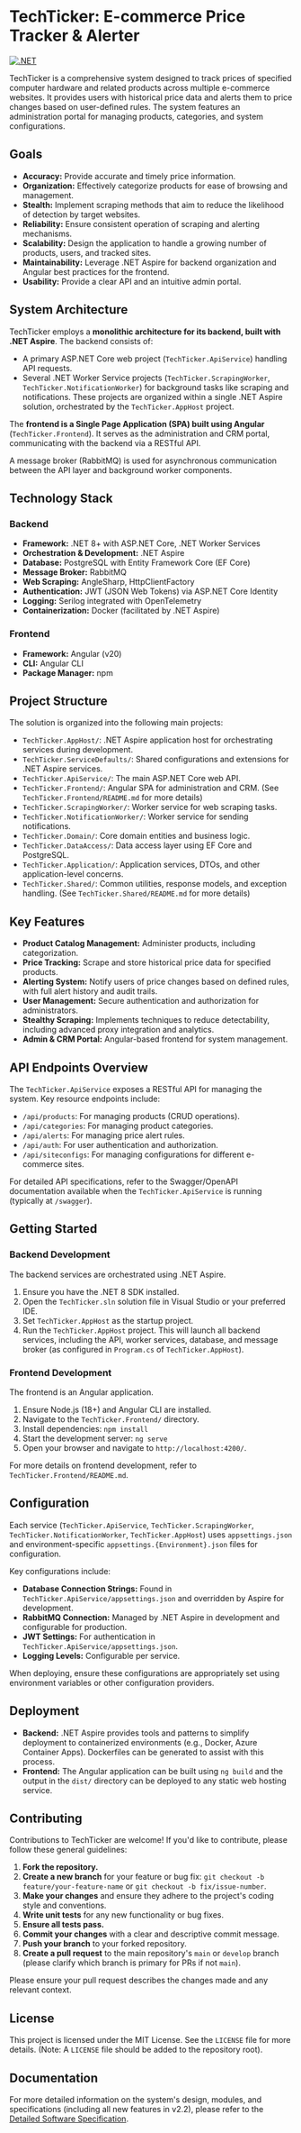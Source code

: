# TechTicker: E-commerce Price Tracker & Alerter

[![.NET](https://github.com/raulshma/tech-ticker/actions/workflows/dotnet.yml/badge.svg)](https://github.com/raulshma/tech-ticker/actions/workflows/dotnet.yml)

TechTicker is a comprehensive system designed to track prices of specified computer hardware and related products across multiple e-commerce websites. It provides users with historical price data and alerts them to price changes based on user-defined rules. The system features an administration portal for managing products, categories, and system configurations.

## Goals

*   **Accuracy:** Provide accurate and timely price information.
*   **Organization:** Effectively categorize products for ease of browsing and management.
*   **Stealth:** Implement scraping methods that aim to reduce the likelihood of detection by target websites.
*   **Reliability:** Ensure consistent operation of scraping and alerting mechanisms.
*   **Scalability:** Design the application to handle a growing number of products, users, and tracked sites.
*   **Maintainability:** Leverage .NET Aspire for backend organization and Angular best practices for the frontend.
*   **Usability:** Provide a clear API and an intuitive admin portal.

## System Architecture

TechTicker employs a **monolithic architecture for its backend, built with .NET Aspire**. The backend consists of:
*   A primary ASP.NET Core web project (`TechTicker.ApiService`) handling API requests.
*   Several .NET Worker Service projects (`TechTicker.ScrapingWorker`, `TechTicker.NotificationWorker`) for background tasks like scraping and notifications.
These projects are organized within a single .NET Aspire solution, orchestrated by the `TechTicker.AppHost` project.

The **frontend is a Single Page Application (SPA) built using Angular** (`TechTicker.Frontend`). It serves as the administration and CRM portal, communicating with the backend via a RESTful API.

A message broker (RabbitMQ) is used for asynchronous communication between the API layer and background worker components.

## Technology Stack

### Backend
*   **Framework:** .NET 8+ with ASP.NET Core, .NET Worker Services
*   **Orchestration & Development:** .NET Aspire
*   **Database:** PostgreSQL with Entity Framework Core (EF Core)
*   **Message Broker:** RabbitMQ
*   **Web Scraping:** AngleSharp, HttpClientFactory
*   **Authentication:** JWT (JSON Web Tokens) via ASP.NET Core Identity
*   **Logging:** Serilog integrated with OpenTelemetry
*   **Containerization:** Docker (facilitated by .NET Aspire)

### Frontend
*   **Framework:** Angular (v20)
*   **CLI:** Angular CLI
*   **Package Manager:** npm

## Project Structure

The solution is organized into the following main projects:

*   `TechTicker.AppHost/`: .NET Aspire application host for orchestrating services during development.
*   `TechTicker.ServiceDefaults/`: Shared configurations and extensions for .NET Aspire services.
*   `TechTicker.ApiService/`: The main ASP.NET Core web API.
*   `TechTicker.Frontend/`: Angular SPA for administration and CRM. (See `TechTicker.Frontend/README.md` for more details)
*   `TechTicker.ScrapingWorker/`: Worker service for web scraping tasks.
*   `TechTicker.NotificationWorker/`: Worker service for sending notifications.
*   `TechTicker.Domain/`: Core domain entities and business logic.
*   `TechTicker.DataAccess/`: Data access layer using EF Core and PostgreSQL.
*   `TechTicker.Application/`: Application services, DTOs, and other application-level concerns.
*   `TechTicker.Shared/`: Common utilities, response models, and exception handling. (See `TechTicker.Shared/README.md` for more details)

## Key Features

*   **Product Catalog Management:** Administer products, including categorization.
*   **Price Tracking:** Scrape and store historical price data for specified products.
*   **Alerting System:** Notify users of price changes based on defined rules, with full alert history and audit trails.
*   **User Management:** Secure authentication and authorization for administrators.
*   **Stealthy Scraping:** Implements techniques to reduce detectability, including advanced proxy integration and analytics.
*   **Admin & CRM Portal:** Angular-based frontend for system management.

## API Endpoints Overview

The `TechTicker.ApiService` exposes a RESTful API for managing the system. Key resource endpoints include:

*   `/api/products`: For managing products (CRUD operations).
*   `/api/categories`: For managing product categories.
*   `/api/alerts`: For managing price alert rules.
*   `/api/auth`: For user authentication and authorization.
*   `/api/siteconfigs`: For managing configurations for different e-commerce sites.

For detailed API specifications, refer to the Swagger/OpenAPI documentation available when the `TechTicker.ApiService` is running (typically at `/swagger`).

## Getting Started

### Backend Development
The backend services are orchestrated using .NET Aspire.
1.  Ensure you have the .NET 8 SDK installed.
2.  Open the `TechTicker.sln` solution file in Visual Studio or your preferred IDE.
3.  Set `TechTicker.AppHost` as the startup project.
4.  Run the `TechTicker.AppHost` project. This will launch all backend services, including the API, worker services, database, and message broker (as configured in `Program.cs` of `TechTicker.AppHost`).

### Frontend Development
The frontend is an Angular application.
1.  Ensure Node.js (18+) and Angular CLI are installed.
2.  Navigate to the `TechTicker.Frontend/` directory.
3.  Install dependencies: `npm install`
4.  Start the development server: `ng serve`
5.  Open your browser and navigate to `http://localhost:4200/`.

For more details on frontend development, refer to `TechTicker.Frontend/README.md`.

## Configuration

Each service (`TechTicker.ApiService`, `TechTicker.ScrapingWorker`, `TechTicker.NotificationWorker`, `TechTicker.AppHost`) uses `appsettings.json` and environment-specific `appsettings.{Environment}.json` files for configuration.

Key configurations include:
*   **Database Connection Strings:** Found in `TechTicker.ApiService/appsettings.json` and overridden by Aspire for development.
*   **RabbitMQ Connection:** Managed by .NET Aspire in development and configurable for production.
*   **JWT Settings:** For authentication in `TechTicker.ApiService/appsettings.json`.
*   **Logging Levels:** Configurable per service.

When deploying, ensure these configurations are appropriately set using environment variables or other configuration providers.

## Deployment

*   **Backend:** .NET Aspire provides tools and patterns to simplify deployment to containerized environments (e.g., Docker, Azure Container Apps). Dockerfiles can be generated to assist with this process.
*   **Frontend:** The Angular application can be built using `ng build` and the output in the `dist/` directory can be deployed to any static web hosting service.

## Contributing

Contributions to TechTicker are welcome! If you'd like to contribute, please follow these general guidelines:

1.  **Fork the repository.**
2.  **Create a new branch** for your feature or bug fix: `git checkout -b feature/your-feature-name` or `git checkout -b fix/issue-number`.
3.  **Make your changes** and ensure they adhere to the project's coding style and conventions.
4.  **Write unit tests** for any new functionality or bug fixes.
5.  **Ensure all tests pass.**
6.  **Commit your changes** with a clear and descriptive commit message.
7.  **Push your branch** to your forked repository.
8.  **Create a pull request** to the main repository's `main` or `develop` branch (please clarify which branch is primary for PRs if not `main`).

Please ensure your pull request describes the changes made and any relevant context.

## License

This project is licensed under the MIT License. See the `LICENSE` file for more details. (Note: A `LICENSE` file should be added to the repository root).

## Documentation

For more detailed information on the system's design, modules, and specifications (including all new features in v2.2), please refer to the [Detailed Software Specification](docs/Documentation.md).
